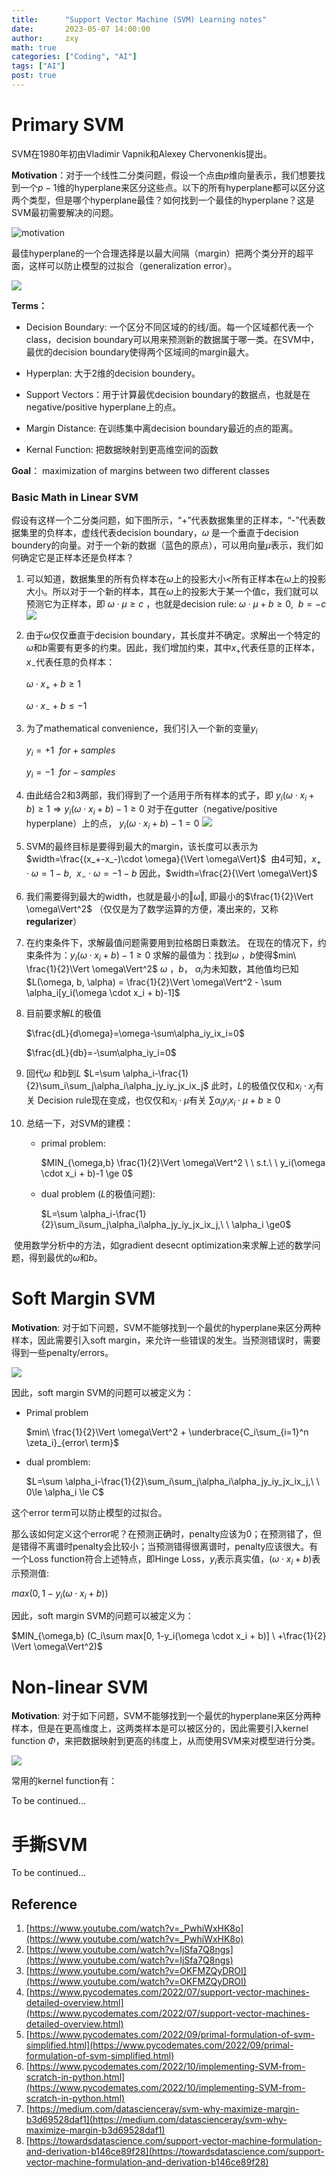 ```yaml
---
title:      "Support Vector Machine (SVM) Learning notes"
date:       2023-05-07 14:00:00
author:     zxy
math: true
categories: ["Coding", "AI"]
tags: ["AI"]
post: true
---
```


# Primary SVM

SVM在1980年初由Vladimir Vapnik和Alexey Chervonenkis提出。

**Motivation**：对于一个线性二分类问题，假设一个点由$p$维向量表示，我们想要找到一个$p-1$维的hyperplane来区分这些点。以下的所有hyperplane都可以区分这两个类型，但是哪个hyperplane最佳？如何找到一个最佳的hyperplane？这是SVM最初需要解决的问题。

![motivation](/assets/img/in-post/05-07-motivation.png)

最佳hyperplane的一个合理选择是以最大间隔（margin）把两个类分开的超平面，这样可以防止模型的过拟合（generalization error）。

![](/assets/img/in-post/05-07-svm.png)

**Terms：**
- Decision Boundary: 一个区分不同区域的的线/面。每一个区域都代表一个class，decision boundary可以用来预测新的数据属于哪一类。在SVM中，最优的decision boundary使得两个区域间的margin最大。

- Hyperplan: 大于2维的decision boundery。
- Support Vectors：用于计算最优decision boundary的数据点，也就是在negative/positive hyperplane上的点。
- Margin Distance: 在训练集中离decision boundary最近的点的距离。 
- Kernal Function: 把数据映射到更高维空间的函数

**Goal**： maximization of margins between two different classes

### Basic Math in Linear SVM

假设有这样一个二分类问题，如下图所示，“+”代表数据集里的正样本，“-”代表数据集里的负样本，虚线代表decision boundary，$\omega$ 是一个垂直于decision boundery的向量。对于一个新的数据（蓝色的原点），可以用向量$\mu$表示，我们如何确定它是正样本还是负样本？

1. 可以知道，数据集里的所有负样本在$\omega$上的投影大小$<$所有正样本在$\omega$上的投影大小。所以对于一个新的样本，其在$\omega$上的投影大于某一个值c，我们就可以预测它为正样本，即 $\omega \cdot \mu \ge c$ ，也就是decision rule:
   $\omega \cdot \mu + b\ge 0,\ \ b=-c$
   ![](/assets/img/in-post/05-07-SVM-math.png)

2. 由于$\omega$仅仅垂直于decision boundary，其长度并不确定。求解出一个特定的$\omega$和$b$需要有更多的约束。因此，我们增加约束，其中$x_+$代表任意的正样本，$x_-$代表任意的负样本：

   $\omega \cdot x_+ + b\ge 1$

   $\omega \cdot x_- + b\le -1$

3. 为了mathematical convenience，我们引入一个新的变量$y_i$

   $y_i = +1\ \ for + samples$

   $y_i = -1\ \ for - samples$

4. 由此结合2和3两部，我们得到了一个适用于所有样本的式子，即
   $y_i(\omega \cdot x_i + b)\ge 1\Rightarrow y_i(\omega \cdot x_i + b)-1 \ge 0$
   对于在gutter（negative/positive hyperplane）上的点，
   $y_i(\omega \cdot x_i + b)-1 = 0$
   ![](/assets/img/in-post/05-07-SVM-math-2.png)

5. SVM的最终目标是要得到最大的margin，该长度可以表示为
   $width=\frac{(x_+-x_-)\cdot \omega}{\Vert \omega\Vert}$
​	 由4可知，$x_+\cdot\omega=1-b,\ \ x_-\cdot\omega=-1-b$ 
   因此，$width=\frac{2}{\Vert \omega\Vert}$

 6. 我们需要得到最大的width，也就是最小的$\Vert \omega\Vert$, 即最小的$\frac{1}{2}\Vert \omega\Vert^2$ （仅仅是为了数学运算的方便，凑出来的，又称**regularizer**）

 7. 在约束条件下，求解最值问题需要用到拉格朗日乘数法。
   在现在的情况下，约束条件为：$y_i(\omega \cdot x_i + b)-1 \ge 0$
   求解的最值为：找到$\omega$ ，$b$使得$min\ \frac{1}{2}\Vert \omega\Vert^2$ 
   $\omega$ ，$b$， $\alpha_i$为未知数，其他值均已知
   $L(\omega, b, \alpha) = \frac{1}{2}\Vert \omega\Vert^2 - \sum \alpha_i[y_i(\omega \cdot x_i + b)-1]$

8. 目前要求解$L$的极值

   $\frac{dL}{d\omega}=\omega-\sum\alpha_iy_ix_i=0$

   $\frac{dL}{db}=-\sum\alpha_iy_i=0$

9. 回代$\omega$ 和$b$到$L$
   $L=\sum \alpha_i-\frac{1}{2}\sum_i\sum_j\alpha_i\alpha_jy_iy_jx_ix_j$
   此时，$L$的极值仅仅和$x_i\cdot x_j$有关 
   Decision rule现在变成，也仅仅和$x_i\cdot \mu$有关
   $\sum\alpha_iy_ix_i\cdot\mu+b\ge0$

10. 总结一下，对SVM的建模：

    - primal problem:

      $MIN_{\omega,b} \frac{1}{2}\Vert \omega\Vert^2 \ \ s.t.\ \ y_i(\omega \cdot x_i + b)-1 \ge 0$ 

    - dual problem ($L$的极值问题):

      $L=\sum \alpha_i-\frac{1}{2}\sum_i\sum_j\alpha_i\alpha_jy_iy_jx_ix_j,\ \ \alpha_i \ge0$

​		使用数学分析中的方法，如gradient desecnt optimization来求解上述的数学问题，得到最优的$\omega$和$b$。

# Soft Margin SVM

**Motivation**: 对于如下问题，SVM不能够找到一个最优的hyperplane来区分两种样本，因此需要引入soft margin，来允许一些错误的发生。当预测错误时，需要得到一些penalty/errors。

![](/assets/img/in-post/05-07-soft.png)

因此，soft margin SVM的问题可以被定义为：

- Primal problem

   $min\ \frac{1}{2}\Vert \omega\Vert^2 + \underbrace{C_i\sum_{i=1}^n \zeta_i}_{error\ term}$

- dual promblem:

  $L=\sum \alpha_i-\frac{1}{2}\sum_i\sum_j\alpha_i\alpha_jy_iy_jx_ix_j,\ \ 0\le \alpha_i \le C$

这个error term可以防止模型的过拟合。

那么该如何定义这个error呢？在预测正确时，penalty应该为0；在预测错了，但是错得不离谱时penalty会比较小；当预测错得很离谱时，penalty应该很大。有一个Loss function符合上述特点，即Hinge Loss，$y_i$表示真实值，$(\omega \cdot x_i + b)$表示预测值:

$max(0, 1-y_i(\omega \cdot x_i + b))$

因此，soft margin SVM的问题可以被定义为：

$MIN_{\omega,b} (C_i\sum max[0, 1-y_i(\omega \cdot x_i + b)] \ +\frac{1}{2} \Vert \omega\Vert^2)$ 

# Non-linear SVM

**Motivation**: 对于如下问题，SVM不能够找到一个最优的hyperplane来区分两种样本，但是在更高维度上，这两类样本是可以被区分的，因此需要引入kernel function $\Phi$，来把数据映射到更高的纬度上，从而使用SVM来对模型进行分类。

![](/assets/img/in-post/05-07-non-linear.png)

常用的kernel function有：

To be continued...

# 手撕SVM

To be continued...





Reference
-------

1. [https://www.youtube.com/watch?v=_PwhiWxHK8o](https://www.youtube.com/watch?v=_PwhiWxHK8o)
2. [https://www.youtube.com/watch?v=IjSfa7Q8ngs](https://www.youtube.com/watch?v=IjSfa7Q8ngs)
3. [https://www.youtube.com/watch?v=OKFMZQyDROI](https://www.youtube.com/watch?v=OKFMZQyDROI) 
4. [https://www.pycodemates.com/2022/07/support-vector-machines-detailed-overview.html](https://www.pycodemates.com/2022/07/support-vector-machines-detailed-overview.html)
5. [https://www.pycodemates.com/2022/09/primal-formulation-of-svm-simplified.html](https://www.pycodemates.com/2022/09/primal-formulation-of-svm-simplified.html)
6. [https://www.pycodemates.com/2022/10/implementing-SVM-from-scratch-in-python.html](https://www.pycodemates.com/2022/10/implementing-SVM-from-scratch-in-python.html)
7. [https://medium.com/datascienceray/svm-why-maximize-margin-b3d69528daf1](https://medium.com/datascienceray/svm-why-maximize-margin-b3d69528daf1)
8. [https://towardsdatascience.com/support-vector-machine-formulation-and-derivation-b146ce89f28](https://towardsdatascience.com/support-vector-machine-formulation-and-derivation-b146ce89f28)
